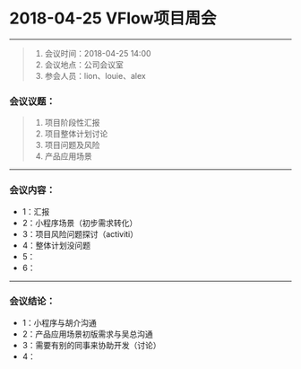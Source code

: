 ﻿# 2018-04-25 VFlow项目周会
---
>    1. 会议时间：2018-04-25 14:00
>    2. 会议地点：公司会议室
>    3. 参会人员：lion、louie、alex

### 会议议题：
>    1. 项目阶段性汇报
>    2. 项目整体计划讨论
>    3. 项目问题及风险
>    4. 产品应用场景

---
### 会议内容：
* 1：汇报
* 2：小程序场景（初步需求转化）
* 3：项目风险问题探讨（activiti）
* 4：整体计划没问题
* 5：
* 6：

---
### 会议结论：
- 1：小程序与胡介沟通
- 2：产品应用场景初版需求与吴总沟通
- 3：需要有别的同事来协助开发（讨论）
- 4：


